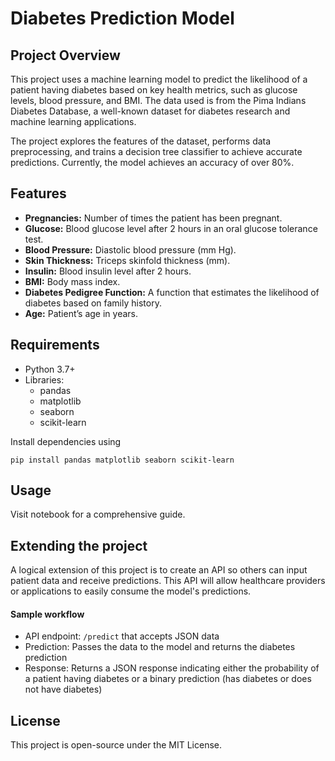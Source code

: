 # Diabetes Prediction Model

## Project Overview
This project uses a machine learning model to predict the likelihood of a patient having diabetes based on key health metrics, such as glucose levels, blood pressure, and BMI. The data used is from the Pima Indians Diabetes Database, a well-known dataset for diabetes research and machine learning applications.

The project explores the features of the dataset, performs data preprocessing, and trains a decision tree classifier to achieve accurate predictions. Currently, the model achieves an accuracy of over 80%.

## Features
- **Pregnancies:** Number of times the patient has been pregnant.
- **Glucose:** Blood glucose level after 2 hours in an oral glucose tolerance test.
- **Blood Pressure:** Diastolic blood pressure (mm Hg).
- **Skin Thickness:** Triceps skinfold thickness (mm).
- **Insulin:** Blood insulin level after 2 hours.
- **BMI:** Body mass index.
- **Diabetes Pedigree Function:** A function that estimates the likelihood of diabetes based on family history.
- **Age:** Patient’s age in years.

## Requirements
- Python 3.7+
- Libraries:
  - pandas
  - matplotlib
  - seaborn
  - scikit-learn

Install dependencies using

`pip install pandas matplotlib seaborn scikit-learn
`

## Usage
Visit notebook for a comprehensive guide.

## Extending the project
A logical extension of this project is to create an API so others can input patient data and receive predictions. This API will allow healthcare providers or applications to easily consume the model's predictions.

#### Sample workflow
- API endpoint: `/predict` that accepts JSON data
- Prediction: Passes the data to the model and returns the diabetes prediction
- Response: Returns a JSON response indicating either the probability of a patient having diabetes or a binary prediction (has diabetes or does not have diabetes)

## License
This project is open-source under the MIT License.